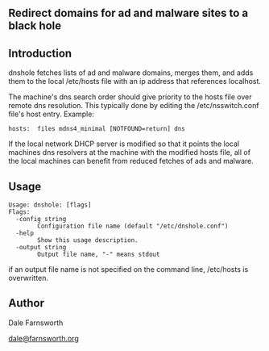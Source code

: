 ## Redirect domains for ad and malware sites to a black hole

## Introduction
dnshole fetches lists of ad and malware domains, merges them, and
adds them to the local /etc/hosts file with an ip address that
references localhost.

The machine's dns search order should give priority to the hosts
file over remote dns resolution.  This typically done by editing
the /etc/nsswitch.conf file's host entry.  Example:
```
hosts:	files mdns4_minimal [NOTFOUND=return] dns
```

If the local network DHCP server is modified so that it points the
local machines dns resolvers at the machine with the modified hosts file,
all of the local machines can benefit from reduced fetches of ads and
malware.

## Usage
```
Usage: dnshole: [flags]
Flags:
  -config string
    	Configuration file name (default "/etc/dnshole.conf")
  -help
    	Show this usage description.
  -output string
    	Output file name, "-" means stdout
```

if an output file name is not specified on the command line, /etc/hosts is
overwritten.

## Author
Dale Farnsworth

<dale@farnsworth.org>
